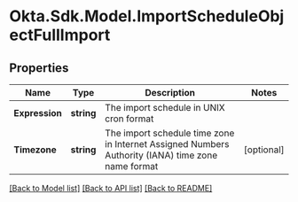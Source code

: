 # Okta.Sdk.Model.ImportScheduleObjectFullImport

## Properties

Name | Type | Description | Notes
------------ | ------------- | ------------- | -------------
**Expression** | **string** | The import schedule in UNIX cron format | 
**Timezone** | **string** | The import schedule time zone in Internet Assigned Numbers Authority (IANA) time zone name format | [optional] 

[[Back to Model list]](../README.md#documentation-for-models) [[Back to API list]](../README.md#documentation-for-api-endpoints) [[Back to README]](../README.md)

